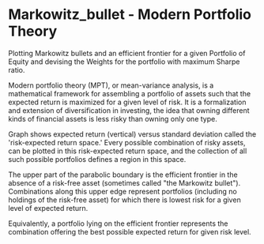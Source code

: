 # Markowitz_bullet - Modern Portfolio Theory
Plotting Markowitz bullets and an efficient frontier for a given Portfolio of Equity and devising the Weights for the portfolio with maximum Sharpe ratio.

Modern portfolio theory (MPT), or mean-variance analysis, is a mathematical framework for assembling a portfolio of assets such that the expected return is maximized for a given level of risk. It is a formalization and extension of diversification in investing, the idea that owning different kinds of financial assets is less risky than owning only one type.

Graph shows expected return (vertical) versus standard deviation called the 'risk-expected return space.' Every possible combination of risky assets, can be plotted in this risk-expected return space, and the collection of all such possible portfolios defines a region in this space.

The upper part of the parabolic boundary is the efficient frontier in the absence of a risk-free asset (sometimes called "the Markowitz bullet"). Combinations along this upper edge represent portfolios (including no holdings of the risk-free asset) for which there is lowest risk for a given level of expected return. 

Equivalently, a portfolio lying on the efficient frontier represents the combination offering the best possible expected return for given risk level.
